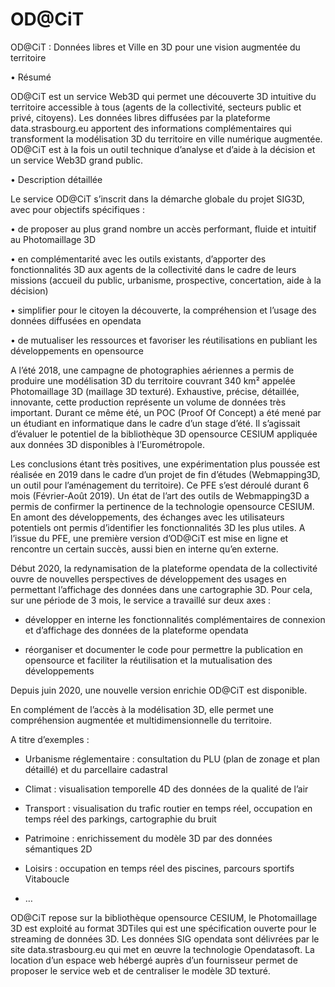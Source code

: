 # OD@CiT
 OD@CiT : Données libres et Ville en 3D pour une vision augmentée du territoire

•	Résumé

OD@CiT est un service Web3D qui permet une découverte 3D intuitive du territoire accessible à tous (agents de la collectivité, secteurs public et privé, citoyens). 
Les données libres diffusées par la plateforme data.strasbourg.eu apportent des informations complémentaires qui transforment la modélisation 3D du territoire en ville numérique augmentée. 
OD@CiT est à la fois un outil technique d’analyse et d’aide à la décision et un service Web3D grand public. 

•	Description détaillée 

Le service OD@CiT s’inscrit dans la démarche globale du projet SIG3D, avec pour objectifs spécifiques :

•	de proposer au plus grand nombre un accès performant, fluide et intuitif au Photomaillage 3D

•	en complémentarité avec les outils existants, d’apporter des fonctionnalités 3D aux agents de la collectivité dans le cadre de leurs missions (accueil du public, urbanisme, prospective, concertation, aide à la décision) 

•	simplifier pour le citoyen la découverte, la compréhension et l’usage des données diffusées en opendata

•	de mutualiser les ressources et favoriser les réutilisations en publiant les développements en opensource


A l’été 2018, une campagne de photographies aériennes a permis de produire une modélisation 3D du territoire couvrant 340 km² appelée Photomaillage 3D (maillage 3D texturé). 
Exhaustive, précise, détaillée, innovante, cette production représente un volume de données très important. 
Durant ce même été, un POC (Proof Of Concept) a été mené par un étudiant en informatique dans le cadre d’un stage d’été. 
Il s’agissait d’évaluer le potentiel de la bibliothèque 3D opensource CESIUM appliquée aux données 3D disponibles à l’Eurométropole.

Les conclusions étant très positives, une expérimentation plus poussée est réalisée en 2019 dans le cadre d’un projet de fin d’études (Webmapping3D, un outil pour l’aménagement du territoire). 
Ce PFE s’est déroulé durant 6 mois (Février-Août 2019). Un état de l’art des outils de Webmapping3D a permis de confirmer la pertinence de la technologie opensource CESIUM. 
En amont des développements, des échanges avec les utilisateurs potentiels ont permis d’identifier les fonctionnalités 3D les plus utiles. 
A l’issue du PFE, une première version d’OD@CiT est mise en ligne et rencontre un certain succès, aussi bien en interne qu’en externe.

Début 2020, la redynamisation de la plateforme opendata de la collectivité ouvre de nouvelles perspectives de développement des usages en permettant l’affichage des données dans une cartographie 3D. 
Pour cela, sur une période de 3 mois, le service a travaillé sur deux axes : 

-	développer en interne les fonctionnalités complémentaires de connexion et d’affichage des données de la plateforme opendata

-	réorganiser et documenter le code pour permettre la publication en opensource et faciliter la réutilisation et la mutualisation des développements

Depuis juin 2020, une nouvelle version enrichie OD@CiT est disponible. 

En complément de l’accès à la modélisation 3D, elle permet une compréhension augmentée et multidimensionnelle du territoire. 

A titre d’exemples :

-	Urbanisme réglementaire : consultation du PLU (plan de zonage et plan détaillé) et du parcellaire cadastral

-	Climat : visualisation temporelle 4D des données de la qualité de l’air

-	Transport : visualisation du trafic routier en temps réel, occupation en temps réel des parkings, cartographie du bruit

-	Patrimoine : enrichissement du modèle 3D par des données sémantiques 2D 

-	Loisirs : occupation en temps réel des piscines, parcours sportifs Vitaboucle

-	…


OD@CiT repose sur la bibliothèque opensource CESIUM, le Photomaillage 3D est exploité au format 3DTiles qui est une spécification ouverte pour le streaming de données 3D.
Les données SIG opendata sont délivrées par le site data.strasbourg.eu qui met en œuvre la technologie Opendatasoft.
La location d’un espace web hébergé auprès d’un fournisseur permet de proposer le service web et de centraliser le modèle 3D texturé.

